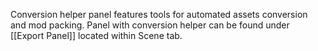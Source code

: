 Conversion helper panel features tools for automated assets conversion and mod packing. Panel with conversion helper can be found under [[Export Panel]] located within Scene tab.
